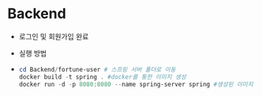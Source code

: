 # Backend
- 로그인 및 회원가입 완료

- 실행 방법
- ```powershell
  cd Backend/fortune-user # 스프링 서버 폴더로 이동
  docker build -t spring . #docker를 통한 이미지 생성
  docker run -d -p 8080:8080 --name spring-server spring #생성된 이미지 기반으로 도커 컨테이너 실행
  ```


